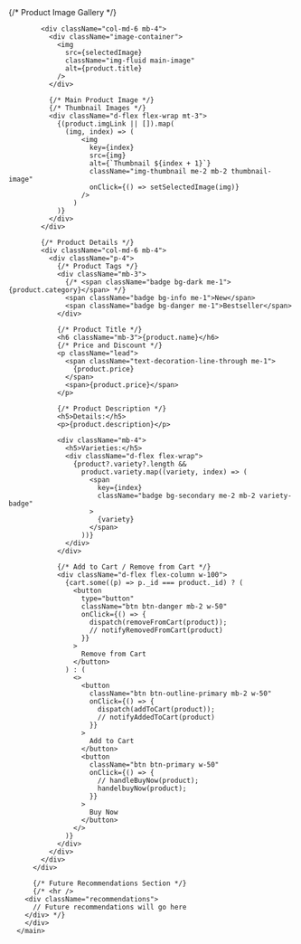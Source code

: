  <main className="pt-1">
        <div className="container mt-2">
          <div className="row">
            {/* Product Image Gallery */}

            <div className="col-md-6 mb-4">
              <div className="image-container">
                <img
                  src={selectedImage}
                  className="img-fluid main-image"
                  alt={product.title}
                />
              </div>

              {/* Main Product Image */}
              {/* Thumbnail Images */}
              <div className="d-flex flex-wrap mt-3">
                {(product.imgLink || []).map(
                  (img, index) => (
                      <img
                        key={index}
                        src={img}
                        alt={`Thumbnail ${index + 1}`}
                        className="img-thumbnail me-2 mb-2 thumbnail-image"
                        onClick={() => setSelectedImage(img)}
                      />
                    )
                )}
              </div>
            </div>

            {/* Product Details */}
            <div className="col-md-6 mb-4">
              <div className="p-4">
                {/* Product Tags */}
                <div className="mb-3">
                  {/* <span className="badge bg-dark me-1">{product.category}</span> */}
                  <span className="badge bg-info me-1">New</span>
                  <span className="badge bg-danger me-1">Bestseller</span>
                </div>

                {/* Product Title */}
                <h6 className="mb-3">{product.name}</h6>
                {/* Price and Discount */}
                <p className="lead">
                  <span className="text-decoration-line-through me-1">
                    {product.price}
                  </span>
                  <span>{product.price}</span>
                </p>

                {/* Product Description */}
                <h5>Details:</h5>
                <p>{product.description}</p>

                <div className="mb-4">
                  <h5>Varieties:</h5>
                  <div className="d-flex flex-wrap">
                    {product?.variety?.length &&
                      product.variety.map((variety, index) => (
                        <span
                          key={index}
                          className="badge bg-secondary me-2 mb-2 variety-badge"
                        >
                          {variety}
                        </span>
                      ))}
                  </div>
                </div>

                {/* Add to Cart / Remove from Cart */}
                <div className="d-flex flex-column w-100">
                  {cart.some((p) => p._id === product._id) ? (
                    <button
                      type="button"
                      className="btn btn-danger mb-2 w-50"
                      onClick={() => {
                        dispatch(removeFromCart(product));
                        // notifyRemovedFromCart(product)
                      }}
                    >
                      Remove from Cart
                    </button>
                  ) : (
                    <>
                      <button
                        className="btn btn-outline-primary mb-2 w-50"
                        onClick={() => {
                          dispatch(addToCart(product));
                          // notifyAddedToCart(product)
                        }}
                      >
                        Add to Cart
                      </button>
                      <button
                        className="btn btn-primary w-50"
                        onClick={() => {
                          // handleBuyNow(product);
                          handelbuyNow(product);
                        }}
                      >
                        Buy Now
                      </button>
                    </>
                  )}
                </div>
              </div>
            </div>
          </div>

          {/* Future Recommendations Section */}
          {/* <hr />
        <div className="recommendations">
          // Future recommendations will go here
        </div> */}
        </div>
      </main>